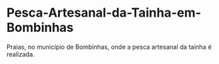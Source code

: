# Pesca-Artesanal-da-Tainha-em-Bombinhas
Praias, no município de Bombinhas, onde a pesca artesanal da tainha é realizada.
